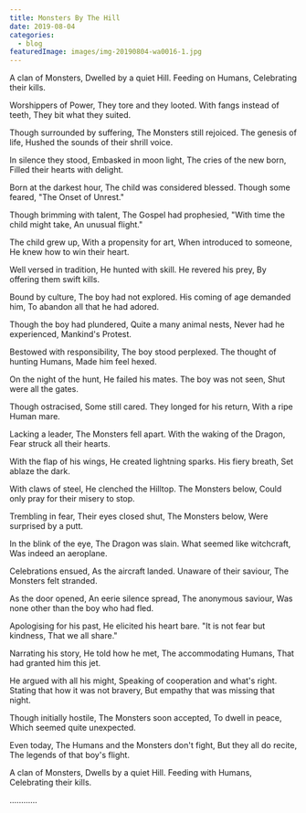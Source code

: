 ```yaml
---
title: Monsters By The Hill
date: 2019-08-04
categories:
  - blog
featuredImage: images/img-20190804-wa0016-1.jpg
---
```


A clan of Monsters, Dwelled by a quiet Hill. Feeding on Humans, Celebrating their kills.

Worshippers of Power, They tore and they looted. With fangs instead of teeth, They bit what they suited.

Though surrounded by suffering, The Monsters still rejoiced. The genesis of life, Hushed the sounds of their shrill voice.

In silence they stood, Embasked in moon light, The cries of the new born, Filled their hearts with delight.

Born at the darkest hour, The child was considered blessed. Though some feared, "The Onset of Unrest."

Though brimming with talent, The Gospel had prophesied, "With time the child might take, An unusual flight."

The child grew up, With a propensity for art, When introduced to someone, He knew how to win their heart.

Well versed in tradition, He hunted with skill. He revered his prey, By offering them swift kills.

Bound by culture, The boy had not explored. His coming of age demanded him, To abandon all that he had adored.

Though the boy had plundered, Quite a many animal nests, Never had he experienced, Mankind's Protest.

Bestowed with responsibility, The boy stood perplexed. The thought of hunting Humans, Made him feel hexed.

On the night of the hunt, He failed his mates. The boy was not seen, Shut were all the gates.

Though ostracised, Some still cared. They longed for his return, With a ripe Human mare.

Lacking a leader, The Monsters fell apart. With the waking of the Dragon, Fear struck all their hearts.

With the flap of his wings, He created lightning sparks. His fiery breath, Set ablaze the dark.

With claws of steel, He clenched the Hilltop. The Monsters below, Could only pray for their misery to stop.

Trembling in fear, Their eyes closed shut, The Monsters below, Were surprised by a putt.

In the blink of the eye, The Dragon was slain. What seemed like witchcraft, Was indeed an aeroplane.

Celebrations ensued, As the aircraft landed. Unaware of their saviour, The Monsters felt stranded.

As the door opened, An eerie silence spread, The anonymous saviour, Was none other than the boy who had fled.

Apologising for his past, He elicited his heart bare. "It is not fear but kindness, That we all share."

Narrating his story, He told how he met, The accommodating Humans, That had granted him this jet.

He argued with all his might, Speaking of cooperation and what's right. Stating that how it was not bravery, But empathy that was missing that night.

Though initially hostile, The Monsters soon accepted, To dwell in peace, Which seemed quite unexpected.

Even today, The Humans and the Monsters don't fight, But they all do recite, The legends of that boy's flight.

A clan of Monsters, Dwells by a quiet Hill. Feeding with Humans, Celebrating their kills.

............
